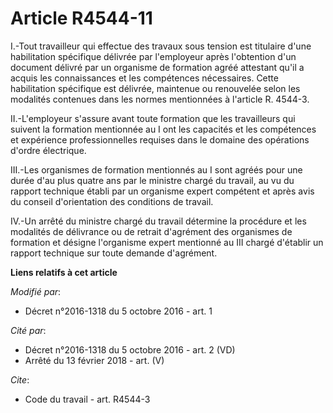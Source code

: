 # Article R4544-11

I.-Tout travailleur qui effectue des travaux sous tension est titulaire d'une habilitation spécifique délivrée par
l'employeur après l'obtention d'un document délivré par un organisme de formation agréé attestant qu'il a acquis les
connaissances et les compétences nécessaires. Cette habilitation spécifique est délivrée, maintenue ou renouvelée selon les
modalités contenues dans les normes mentionnées à l'article R. 4544-3. 

II.-L'employeur s'assure avant toute formation que les travailleurs qui suivent la formation mentionnée au I ont les
capacités et les compétences et expérience professionnelles requises dans le domaine des opérations d'ordre électrique. 

III.-Les organismes de formation mentionnés au I sont agréés pour une durée d'au plus quatre ans par le ministre chargé du
travail, au vu du rapport technique établi par un organisme expert compétent et après avis du conseil d'orientation des
conditions de travail. 

IV.-Un arrêté du ministre chargé du travail détermine la procédure et les modalités de délivrance ou de retrait d'agrément
des organismes de formation et désigne l'organisme expert mentionné au III chargé d'établir un rapport technique sur toute
demande d'agrément.

**Liens relatifs à cet article**

_Modifié par_:

  - Décret n°2016-1318 du 5 octobre 2016 - art. 1

_Cité par_:

  - Décret n°2016-1318 du 5 octobre 2016 - art. 2 (VD)
  - Arrêté du 13 février 2018 - art. (V)

_Cite_:

  - Code du travail - art. R4544-3
